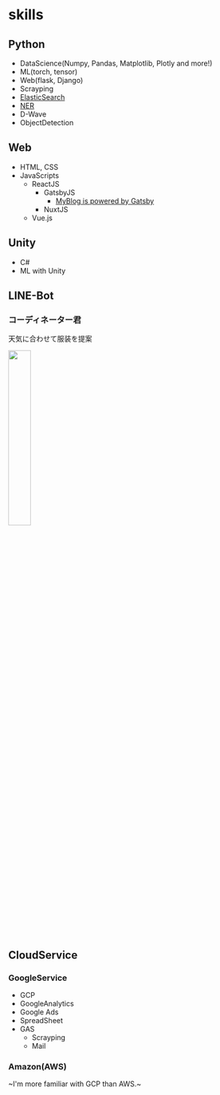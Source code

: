 # skills

## Python
- DataScience(Numpy, Pandas, Matplotlib, Plotly and more!)
- ML(torch, tensor)
- Web(flask, Django)
- Scrayping
- [ElasticSearch](https://github.com/HinataAoki/skills/tree/main/ElasticSearch)
- [NER](https://github.com/HinataAoki/skills/tree/main/NER)
- D-Wave
- ObjectDetection

## Web
- HTML, CSS
- JavaScripts
  - ReactJS
    - GatsbyJS
      - [MyBlog is powered by Gatsby](https://hinablog.netlify.app/)
    - NuxtJS
  - Vue.js

## Unity
- C#
- ML with Unity

## LINE-Bot
### コーディネーター君
天気に合わせて服装を提案

<img src="https://user-images.githubusercontent.com/52227469/126918701-6a50ad86-524c-47a5-94a5-48db09001c7f.png" width=30%>


## CloudService
### GoogleService
- GCP
- GoogleAnalytics
- Google Ads
- SpreadSheet
- GAS
  - Scrayping
  - Mail

### Amazon(AWS)
~I'm more familiar with GCP than AWS.~
